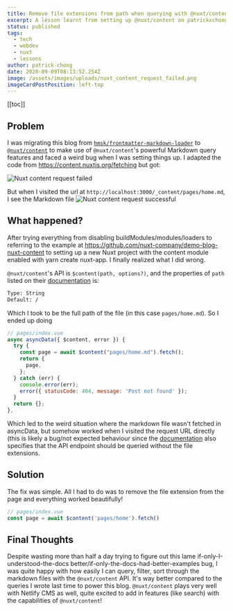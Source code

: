 ```yaml
---
title: Remove file extensions from path when querying with @nuxt/content
excerpt: A lesson learnt from setting up @nuxt/content on patrickxchong.com
status: published
tags:
  - tech
  - webdev
  - nuxt
  - lessons
author: patrick-chong
date: 2020-09-09T08:13:52.254Z
image: /assets/images/uploads/nuxt_content_request_failed.png
imageCardPostPosition: left-top
---
```


[[toc]]

## Problem

I was migrating this blog from [`hmsk/frontmatter-markdown-loader`](https://github.com/hmsk/frontmatter-markdown-loader) to [`@nuxt/content`](https://github.com/nuxt/content) to make use of `@nuxt/content`'s powerful Markdown query features and faced a weird bug when I was setting things up. I adapted the code from https://content.nuxtjs.org/fetching but got:

![Nuxt content request failed](/assets/images/uploads/nuxt_content_request_failed.png)


But when I visited the url at `http://localhost:3000/_content/pages/home.md`, I see the Markdown file
![Nuxt content request successful](/assets/images/uploads/nuxt_content_request_successful.png)

## What happened?

After trying everything from disabling buildModules/modules/loaders to referring to the example at https://github.com/nuxt-company/demo-blog-nuxt-content to setting up a new Nuxt project with the content module enabled with yarn create nuxt-app. I finally realized what I did wrong.

`@nuxt/content`'s API is `$content(path, options?)`, and the properties of `path` listed on their [documentation](https://content.nuxtjs.org/fetching#contentpath-options) is:

```txt
Type: String
Default: /
```

Which I took to be the full path of the file (in this case `pages/home.md`). So I ended up doing

```js
// pages/index.vue
async asyncData({ $content, error }) {
  try {
    const page = await $content("pages/home.md").fetch();
    return {
      page,
    };
  } catch (err) {
    console.error(err);
    error({ statusCode: 404, message: 'Post not found' });
  }
  return {};
},
```

Which led to the weird situation where the markdown file wasn't fetched in asyncData, but somehow worked when I visited the request URL directly (this is likely a bug/not expected behaviour since the [documentation](https://content.nuxtjs.org/advanced#api-endpoint) also specifies that the API endpoint should be queried without the file extensions.

## Solution

The fix was simple. All I had to do was to remove the file extension from the page and everything worked beautifully!

```js
// pages/index.vue
const page = await $content('pages/home').fetch()
```

## Final Thoughts

Despite wasting more than half a day trying to figure out this lame if-only-I-understood-the-docs better/if-only-the-docs-had-better-examples bug, I was quite happy with how easily I can query, filter, sort through the markdown files with the `@nuxt/content` API. It's way better compared to the queries I wrote last time to power this blog. `@nuxt/content` plays very well with Netlify CMS as well, quite excited to add in features (like search) with the capabilities of `@nuxt/content`!
